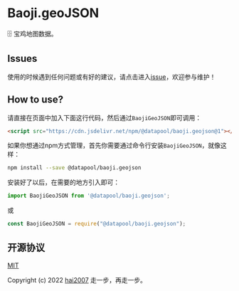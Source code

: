 # Baoji.geoJSON
🗄️ 宝鸡地图数据。

## Issues
使用的时候遇到任何问题或有好的建议，请点击进入[issue](https://github.com/hai2007/datapool/issues)，欢迎参与维护！

## How to use?

请直接在页面中加入下面这行代码，然后通过```BaojiGeoJSON```即可调用：

```html
<script src="https://cdn.jsdelivr.net/npm/@datapool/baoji.geojson@1"></script>
```

如果你想通过npm方式管理，首先你需要通过命令行安装``````BaojiGeoJSON``````，就像这样：

```bash
npm install --save @datapool/baoji.geojson
```

安装好了以后，在需要的地方引入即可：

```js
import BaojiGeoJSON from '@datapool/baoji.geojson';
```

或

```js
const BaojiGeoJSON = require("@datapool/baoji.geojson");
```

开源协议
---------------------------------------
[MIT](https://github.com/hai2007/datapool/blob/master/LICENSE)

Copyright (c) 2022 [hai2007](https://hai2007.gitee.io/sweethome/) 走一步，再走一步。
